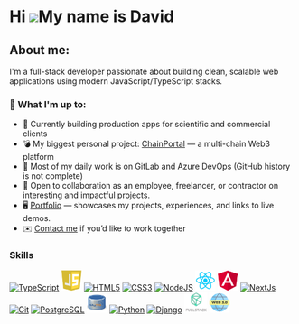 Hi ![](https://user-images.githubusercontent.com/18350557/176309783-0785949b-9127-417c-8b55-ab5a4333674e.gif)My name is David
====================================================================================================================================
  
About me:   
-------------------------------------------  
 
I'm a full-stack developer passionate about building clean, scalable web applications using modern JavaScript/TypeScript stacks.
 
### 🔧 What I'm up to: 
- 🚀 Currently building production apps for scientific and commercial clients 
- 💣 My biggest personal project: [ChainPortal](https://davidkovacs.vercel.app/?project=chainportal) — a multi-chain Web3 platform
- 📌 Most of my daily work is on GitLab and Azure DevOps (GitHub history is not complete)
- 🤝 Open to collaboration as an employee, freelancer, or contractor on interesting and impactful projects.
- 🖥️ [Portfolio](https://davidkovacs.vercel.app) — showcases my projects, experiences, and links to live demos.
- ✉️ [Contact me](mailto:kovacs.cs.david@gmail.com) if you’d like to work together

### Skills

<p align="left">
<a href="https://www.typescriptlang.org/" target="_blank" rel="noreferrer"><img src="https://raw.githubusercontent.com/danielcranney/readme-generator/main/public/icons/skills/typescript-colored.svg" width="36" height="36" alt="TypeScript" /></a>
<a href="https://www.javascript.com/" target="_blank" rel="noreferrer"><img src="https://github.com/davidkakov111/davidkakov111/blob/c8a4a7667a7c402fb7f37a58f880a1a829997a0e/js.png" width="36" height="36" alt="JavaScript" /></a> 
<a href="https://developer.mozilla.org/en-US/docs/Glossary/HTML5" target="_blank" rel="noreferrer"><img src="https://raw.githubusercontent.com/danielcranney/readme-generator/main/public/icons/skills/html5-colored.svg" width="36" height="36" alt="HTML5" /></a>
<a href="https://www.w3.org/TR/CSS/#css" target="_blank" rel="noreferrer"><img src="https://raw.githubusercontent.com/danielcranney/readme-generator/main/public/icons/skills/css3-colored.svg" width="36" height="36" alt="CSS3" /></a>
<a href="https://nodejs.org/en/" target="_blank" rel="noreferrer"><img src="https://raw.githubusercontent.com/danielcranney/readme-generator/main/public/icons/skills/nodejs-colored.svg" width="36" height="36" alt="NodeJS" /></a>
<a href="https://react.dev/" target="_blank" rel="noreferrer"><img src="https://github.com/davidkakov111/davidkakov111/blob/25275ae6d6f44d433f0212ad2e03fd32b5095f91/react.png" width="36" height="36" alt="React" /></a>
<a href="https://angular.dev/" target="_blank" rel="noreferrer"><img src="https://github.com/davidkakov111/davidkakov111/blob/cf84b3eb1c0af220d185b65ec5f21d9e42ae6d43/ang.png" width="36" height="36" alt="Angular" /></a>
<a href="https://nextjs.org/docs" target="_blank" rel="noreferrer"><img src="https://raw.githubusercontent.com/danielcranney/readme-generator/main/public/icons/skills/nextjs-colored-dark.svg" width="36" height="36" alt="NextJs" /></a>
<a href="https://git-scm.com/" target="_blank" rel="noreferrer"><img src="https://raw.githubusercontent.com/danielcranney/readme-generator/main/public/icons/skills/git-colored.svg" width="36" height="36" alt="Git" /></a>
<a href="https://www.postgresql.org/" target="_blank" rel="noreferrer"><img src="https://raw.githubusercontent.com/danielcranney/readme-generator/main/public/icons/skills/postgresql-colored.svg" width="36" height="36" alt="PostgreSQL" /></a>
<a href="https://www.mysql.com/" target="_blank" rel="noreferrer"><img src="https://github.com/davidkakov111/davidkakov111/blob/25275ae6d6f44d433f0212ad2e03fd32b5095f91/mysql.png" width="36" height="36" alt="MySQL" /></a>
<a href="https://www.python.org/" target="_blank" rel="noreferrer"><img src="https://raw.githubusercontent.com/danielcranney/readme-generator/main/public/icons/skills/python-colored.svg" width="36" height="36" alt="Python" /></a>
<a href="https://www.djangoproject.com/" target="_blank" rel="noreferrer"><img src="https://raw.githubusercontent.com/danielcranney/readme-generator/main/public/icons/skills/django-colored-dark.svg" width="36" height="36" alt="Django" /></a>
<a href="#" target="_blank" rel="noreferrer"><img src="https://github.com/davidkakov111/davidkakov111/blob/369d219c32c2ed6b862529257af917b983a79209/download-removebg-preview.png" width="40" height="36" alt="FullStack"/></a>
<a href="#" target="_blank" rel="noreferrer"><img src="https://github.com/davidkakov111/davidkakov111/blob/2191eeb84a83978935bff54c588f293fabafd5a7/web3-icon.webp" width="36" height="36" alt="Web3"/></a>
</p>
